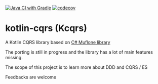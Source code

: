[![Java CI with Gradle](https://github.com/abaddon/kotlin-cqrs/actions/workflows/gradle.yml/badge.svg)](https://github.com/abaddon/kotlin-cqrs/actions/workflows/gradle.yml)
[![codecov](https://codecov.io/gh/abaddon/kotlin-cqrs/branch/main/graph/badge.svg?token=1N8KGK99QV)](https://codecov.io/gh/abaddon/kotlin-cqrs)
# kotlin-cqrs (Kcqrs)
A Kotlin CQRS library based on [C# Muflone library](https://github.com/CQRS-Muflone/Muflone)


The porting is still in progress and the library has a lot of main features missing.

The scope of this project is to learn more about DDD and CQRS / ES

Feedbacks are welcome



